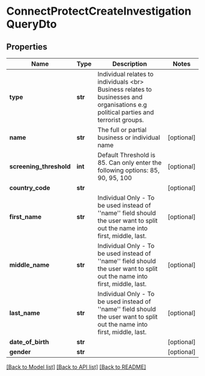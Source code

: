 # ConnectProtectCreateInvestigationQueryDto

## Properties
Name | Type | Description | Notes
------------ | ------------- | ------------- | -------------
**type** | **str** | Individual relates to individuals &lt;br&gt; Business relates to businesses and organisations e.g political parties and terrorist groups. | 
**name** | **str** | The full or partial business or individual name | [optional] 
**screening_threshold** | **int** | Default Threshold is 85. Can only enter the following options: 85, 90, 95, 100 | [optional] 
**country_code** | **str** |  | [optional] 
**first_name** | **str** | Individual Only - To be used instead of &#x27;&#x27;name&#x27;&#x27; field should the user want to split out the name into first, middle, last. | [optional] 
**middle_name** | **str** | Individual Only - To be used instead of &#x27;&#x27;name&#x27;&#x27; field should the user want to split out the name into first, middle, last. | [optional] 
**last_name** | **str** | Individual Only - To be used instead of &#x27;&#x27;name&#x27;&#x27; field should the user want to split out the name into first, middle, last. | [optional] 
**date_of_birth** | **str** |  | [optional] 
**gender** | **str** |  | [optional] 

[[Back to Model list]](../README.md#documentation-for-models) [[Back to API list]](../README.md#documentation-for-api-endpoints) [[Back to README]](../README.md)

